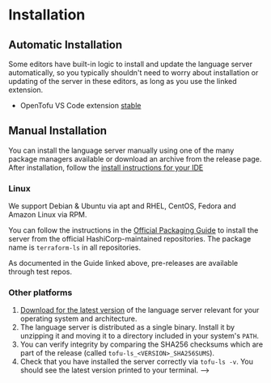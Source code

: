 # Installation

## Automatic Installation

Some editors have built-in logic to install and update the language server automatically, so you typically shouldn't need to worry about installation or updating of the server in these editors, as long as you use the linked extension.
<!-- TODO: Update this link when we get a better display and itemName. See https://github.com/opentofu/vscode-opentofu/issues/30 -->
 - OpenTofu VS Code extension [stable](https://marketplace.visualstudio.com/items?itemName=opentofu.vscode-opentofu)
 <!-- We don't have a Sublime Text version yet [Sublime Text LSP-terraform](https://packagecontrol.io/packages/LSP-terraform) -->

## Manual Installation

You can install the language server manually using one of the many package managers available or download an archive from the release page. After installation, follow the [install instructions for your IDE](./USAGE.md)

<!--
TODO: We don't support HomeBrew yet, but there's an open issue for it 
https://github.com/opentofu/tofu-ls/issues/73
 ### Homebrew (macOS / Linux)

You can install via [Homebrew](https://brew.sh)

```
brew install hashicorp/tap/terraform-ls
```

This tap only contains stable releases (i.e. no pre-releases). -->

### Linux

We support Debian & Ubuntu via apt and RHEL, CentOS, Fedora and Amazon Linux via RPM.

You can follow the instructions in the [Official Packaging Guide](https://www.hashicorp.com/official-packaging-guide) to install the server from the official HashiCorp-maintained repositories. The package name is `terraform-ls` in all repositories.

As documented in the Guide linked above, pre-releases are available through test repos.

### Other platforms

1. [Download for the latest version](https://github.com/opentofu/tofu-ls/releases)
  of the language server relevant for your operating system and architecture.
2. The language server is distributed as a single binary.
  Install it by unzipping it and moving it to a directory
  included in your system's `PATH`.
3. You can verify integrity by comparing the SHA256 checksums
  which are part of the release (called `tofu-ls_<VERSION>_SHA256SUMS`).
4. Check that you have installed the server correctly via `tofu-ls -v`.
  You should see the latest version printed to your terminal. -->
